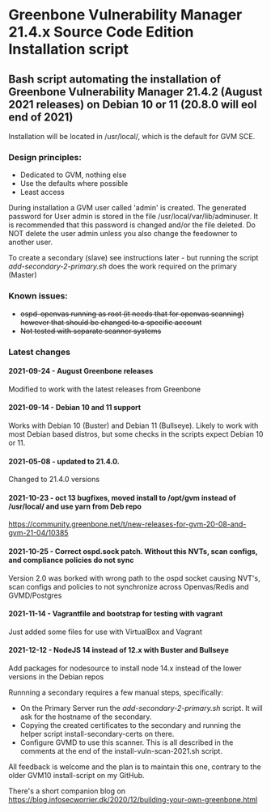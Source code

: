# Greenbone Vulnerability Manager 21.4.x Source Code Edition Installation script

## Bash script automating the installation of Greenbone Vulnerability Manager 21.4.2 (August 2021 releases) on Debian 10 or 11 (20.8.0 will eol end of 2021)

Installation will be located in /usr/local/, which is the default for GVM SCE.

### Design principles:
  - Dedicated to GVM, nothing else
  - Use the defaults where possible
  - Least access

During installation a GVM user called 'admin' is created. The generated password for User admin is
stored in the file /usr/local/var/lib/adminuser. It is recommended that this password is changed and/or
the file deleted. Do NOT delete the user admin unless you also change the feedowner to another user.

To create a secondary (slave) see instructions later - but running the script _add-secondary-2-primary.sh_ does the work required on the primary (Master)

### Known issues:
  - ~~ospd-openvas running as root (it needs that for openvas scanning) however that should be changed to a specific account~~
  - ~~Not tested with separate scanner systems~~

### Latest changes 
#### 2021-09-24 - August Greenbone releases
  Modified to work with the latest releases from Greenbone
#### 2021-09-14 - Debian 10 and 11 support
  Works with Debian 10 (Buster) and Debian 11 (Bullseye). Likely to work with most Debian based distros, but some checks in the scripts expect Debian 10 or 11.
#### 2021-05-08 - updated to 21.4.0.
  Changed to 21.4.0 versions
#### 2021-10-23 - oct 13 bugfixes, moved install to /opt/gvm instead of /usr/local/ and use yarn from Deb repo
  https://community.greenbone.net/t/new-releases-for-gvm-20-08-and-gvm-21-04/10385
#### 2021-10-25 - Correct ospd.sock patch. Without this NVTs, scan configs, and compliance policies do not sync
  Version 2.0 was borked with wrong path to the ospd socket causing NVT's, scan configs and policies to not synchronize across Openvas/Redis and GVMD/Postgres
#### 2021-11-14 - Vagrantfile and bootstrap for testing with vagrant
  Just added some files for use with VirtualBox and Vagrant
#### 2021-12-12 - NodeJS 14 instead of 12.x with Buster and Bullseye
  Add packages for nodesource to install node 14.x instead of the lower versions in the Debian repos
  

Runnning a secondary requires a few manual steps, specifically:
 - On the Primary Server run the _add-secondary-2-primary.sh_ script. It will ask for the hostname of the secondary.
 - Copying the created certificates to the secondary and running the helper script install-secondary-certs on there.
 - Configure GVMD to use this scanner.
 This is all described in the comments at the end of the install-vuln-scan-2021.sh script.

All feedback is welcome and the plan is to maintain this one, contrary to the older GVM10 install-script on my GitHub.

There's a short companion blog on https://blog.infosecworrier.dk/2020/12/building-your-own-greenbone.html
